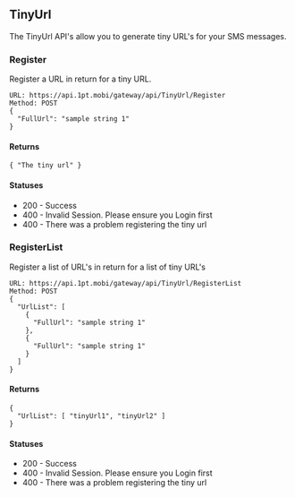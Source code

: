 ## TinyUrl
The TinyUrl API's allow you to generate tiny URL's for your SMS messages.

### Register
Register a URL in return for a tiny URL.
```
URL: https://api.1pt.mobi/gateway/api/TinyUrl/Register
Method: POST
{
  "FullUrl": "sample string 1"
}
```
#### Returns
```
{ "The tiny url" }
```
#### Statuses
* 200 - Success
* 400 - Invalid Session. Please ensure you Login first
* 400 - There was a problem registering the tiny url

### RegisterList
Register a list of URL's in return for a list of tiny URL's
```
URL: https://api.1pt.mobi/gateway/api/TinyUrl/RegisterList
Method: POST
{
  "UrlList": [
    {
      "FullUrl": "sample string 1"
    },
    {
      "FullUrl": "sample string 1"
    }
  ]
}
```
#### Returns
```
{
  "UrlList": [ "tinyUrl1", "tinyUrl2" ]
}
```
#### Statuses
* 200 - Success
* 400 - Invalid Session. Please ensure you Login first
* 400 - There was a problem registering the tiny url
